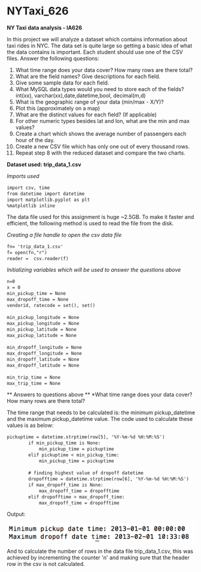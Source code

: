# NYTaxi_626
 
**NY Taxi data analysis - IA626**

In this project we will analyze a dataset which contains information about taxi rides in NYC.  The data set is quite large so getting a basic idea of what the data contains is important.  Each student should use one of the CSV files.  Answer the following questions:

1. What time range does your data cover?  How many rows are there total?
1. What are the field names?  Give descriptions for each field.
1. Give some sample data for each field.
1. What MySQL data types would you need to store each of the fields?
int(xx), varchar(xx),date,datetime,bool, decimal(m,d)
1. What is the geographic range of your data (min/max - X/Y)?
1. Plot this (approximately on a map)
1. What are the distinct values for each field? (If applicable)
1. For other numeric types besides lat and lon, what are the min and max values?
1. Create a chart which shows the average number of passengers each hour of the day.
1. Create a new CSV file which has only one out of every thousand rows.
1. Repeat step 8 with the reduced dataset and compare the two charts.


**Dataset used: trip_data_1.csv**

*Imports used*
```
import csv, time
from datetime import datetime
import matplotlib.pyplot as plt
%matplotlib inline
```

The data file used for this assignment is huge ~2.5GB. To make it faster and efficient, the following method is used to read the file from the disk.

*Creating a file handle to open the csv data file*
```
fn= 'trip_data_1.csv'
f= open(fn,"r")
reader =  csv.reader(f)
```

*Initializing variables which will be used to answer the questions above*
```
n=0
x = 0
min_pickup_time = None
max_dropoff_time = None
vendorid, ratecode = set(), set()

min_pickup_longitude = None
max_pickup_longitude = None
min_pickup_latitude = None
max_pickup_latitude = None

min_dropoff_longitude = None
max_dropoff_longitude = None
min_dropoff_latitude = None
max_dropoff_latitude = None

min_trip_time = None
max_trip_time = None
```

** Answers to questions above **
*What time range does your data cover?  How many rows are there total?

The time range that needs to be calculated is: the minimum pickup_datetime and the maximum pickup_datetime value. The code used to calculate these values is as below:

```
pickuptime = datetime.strptime(row[5], '%Y-%m-%d %H:%M:%S')
        if min_pickup_time is None:
            min_pickup_time = pickuptime
        elif pickuptime < min_pickup_time:
            min_pickup_time = pickuptime

        # finding highest value of dropoff datetime
        dropofftime = datetime.strptime(row[6], '%Y-%m-%d %H:%M:%S')
        if max_dropoff_time is None:
            max_dropoff_time = dropofftime
        elif dropofftime > max_dropoff_time:
            max_dropoff_time = dropofftime
```
Output:

![Output for date range](/Images/DateRange.png)


And to calculate the number of rows in the data file trip_data_1.csv, this was achieved by incrementing the counter 'n' and making sure that the header row in the csv is not calculated.

```